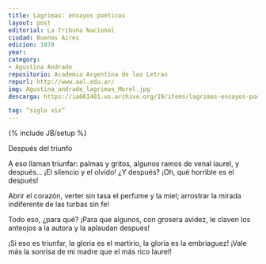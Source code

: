 ```yaml
---
title: Lagrimas: ensayos poéticos
layout: post
editorial: La Tribuna Nacional
ciudad: Buenos Aires
edicion: 1878
year:
category:
- Agustina Andrade
repositorio: Academia Argentina de las Letras
repurl: http://www.aal.edu.ar/
img: Agustina_andrade_lagrimas_Morel.jpg
descarga: https://ia601401.us.archive.org/19/items/lagrimas-ensayos-poeticos-agustina-andrade/lagrimas-agustina-andrade.pdf

tag: “siglo xix”
---
```

{% include JB/setup %}

Después del triunfo

A eso llaman triunfar: palmas y gritos,
algunos ramos de venal laurel,
y después... ¡El silencio y el olvido!
¿Y después? ¡Oh, qué horrible es el después!

Abrir el corazón, verter sin tasa
el perfume y la miel;
arrostrar la mirada indiferente
de las turbas sin fe!

Todo eso, ¿para qué? ¡Para que algunos,
con grosera avidez,
le claven los anteojos a la autora
y la aplaudan después!

¡Si eso es triunfar, la gloria es el martirio,
la gloria es la embriaguez!
¡Vale más la sonrisa de mi madre
que el más rico laurel!
